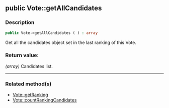 ## public Vote::getAllCandidates

### Description    

```php
public Vote->getAllCandidates ( ) : array
```

Get all the candidates object set in the last ranking of this Vote.
    

### Return value:   

*(array)* Candidates list.


---------------------------------------

### Related method(s)      

* [Vote::getRanking](../Vote%20Class/public%20Vote--getRanking.md)    
* [Vote::countRankingCandidates](../Vote%20Class/public%20Vote--countRankingCandidates.md)    
